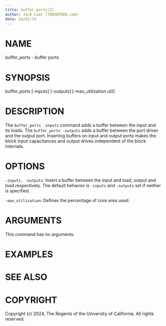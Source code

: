 ```yaml
---
title: buffer_ports(2)
author: Jack Luar (TODO@TODO.com)
date: 24/01/14
---
```


# NAME

buffer_ports - buffer ports

# SYNOPSIS

buffer_ports 
    [-inputs] 
    [-outputs] 
    [-max_utilization util]


# DESCRIPTION

The `buffer_ports -inputs` command adds a buffer between the input and its
loads.  The `buffer_ports -outputs` adds a buffer between the port driver
and the output port. Inserting buffers on input and output ports makes
the block input capacitances and output drives independent of the block
internals.

# OPTIONS

`-inputs, -outputs`:  Insert a buffer between the input and load, output and load respectively. The default behavior is `-inputs` and `-outputs` set if neither is specified.

`-max_utilization`:  Defines the percentage of core area used.

# ARGUMENTS

This command has no arguments.

# EXAMPLES

# SEE ALSO

# COPYRIGHT

Copyright (c) 2024, The Regents of the University of California. All rights reserved.
